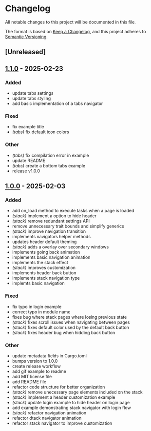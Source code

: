# Changelog

All notable changes to this project will be documented in this file.

The format is based on [Keep a Changelog](https://keepachangelog.com/en/1.0.0/),
and this project adheres to [Semantic Versioning](https://semver.org/spec/v2.0.0.html).

## [Unreleased]

## [1.1.0](https://github.com/danielmbomfim/iced_navigation/compare/v1.0.0...v1.1.0) - 2025-02-23

### Added

- update tabs settings
- update tabs styling
- add basic implementation of a tabs navigator

### Fixed

- fix example title
- *(tabs)* fix default icon colors

### Other

- *(tabs)* fix compilation error in example
- update README
- *(tabs)* create a bottom tabs example
- release v1.0.0

## [1.0.0](https://github.com/danielmbomfim/iced_navigation/releases/tag/v1.0.0) - 2025-02-03

### Added

- add on_load method to execute tasks when a page is loaded
- *(stack)* implement a option to hide header
- *(stack)* remove redundant settings API
- remove unnecessary trait bounds and simplify generics
- *(stack)* improve navigation transition
- implements navigators helper methods
- updates header default theming
- *(stack)* adds a overlay over secondary windows
- implements going back animation
- implements basic navigation animation
- implements the stack effect
- *(stack)* improves customization
- implements header back button
- implements stack navigation type
- implemts basic navigation

### Fixed

- fix typo in login example
- correct typo in module name
- fixes bug where stack pages where losing previous state
- *(stack)* fixes scroll issues when navigating between pages
- *(stack)* fixes default color used by the default back button
- *(stack)* fixes header bug when hidding back button

### Other

- update metadata fields in Cargo.toml
- bumps version to 1.0.0
- create release workflow
- add gif example to readme
- add MIT license file
- add README file
- refactor code structure for better organization
- *(stack)* remove unecessary page elements included on the stack
- *(stack)* implement a header customization example
- *(stack)* update login example to hide header on login page
- add example demonstrating stack navigator with login flow
- *(stack)* refactor navigation animation
- refactor dtack navigator animation
- refactor stack navigator to improve customization
